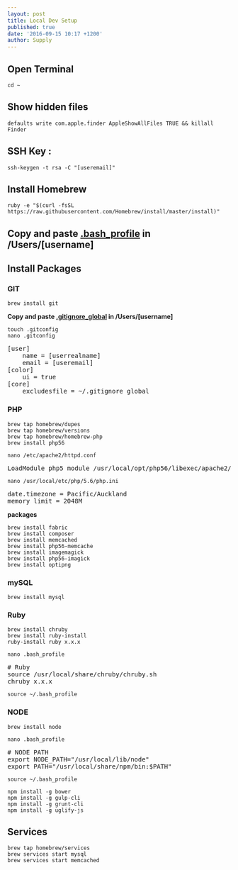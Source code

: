 ```yaml
---
layout: post
title: Local Dev Setup
published: true
date: '2016-09-15 10:17 +1200'
author: Supply
---
```

## Open Terminal
`cd ~`

## Show hidden files
`defaults write com.apple.finder AppleShowAllFiles TRUE && killall Finder`

## SSH Key : 
`ssh-keygen -t rsa -C "[useremail]"`

## Install Homebrew
`ruby -e "$(curl -fsSL https://raw.githubusercontent.com/Homebrew/install/master/install)"`<br>

## Copy and paste [.bash_profile](http://supplyltd.github.io/blog/bash-profile) in /Users/[username]

## Install Packages

### GIT
`brew install git`

**Copy and paste [.gitignore_global](http://supplyltd.github.io/blog/gitignore-global) in /Users/[username]**

`touch .gitconfig`<br>
`nano .gitconfig`

<pre>
[user]
	name = [userrealname]
	email = [useremail]
[color]
	ui = true
[core]
	excludesfile = ~/.gitignore_global
</pre>

### PHP
`brew tap homebrew/dupes`<br>
`brew tap homebrew/versions`<br>
`brew tap homebrew/homebrew-php`<br>
`brew install php56`<br>

`nano /etc/apache2/httpd.conf`

<pre>
LoadModule php5_module /usr/local/opt/php56/libexec/apache2/libphp5.so
</pre>

`nano /usr/local/etc/php/5.6/php.ini`

<pre>
date.timezone = Pacific/Auckland
memory_limit = 2048M
</pre>

**packages**

`brew install fabric`<br>
`brew install composer`<br>
`brew install memcached`<br>
`brew install php56-memcache`<br>
`brew install imagemagick`<br>
`brew install php56-imagick`<br>
`brew install optipng`

### mySQL

`brew install mysql`

### Ruby
`brew install chruby`<br>
`brew install ruby-install`<br>
`ruby-install ruby x.x.x`<br>

`nano .bash_profile`

<pre>
# Ruby
source /usr/local/share/chruby/chruby.sh
chruby x.x.x
</pre>

`source ~/.bash_profile`

### NODE
`brew install node`

`nano .bash_profile`

<pre>
# NODE PATH
export NODE_PATH="/usr/local/lib/node"
export PATH="/usr/local/share/npm/bin:$PATH"
</pre>

`source ~/.bash_profile`

`npm install -g bower`<br>
`npm install -g gulp-cli`<br>
`npm install -g grunt-cli`<br>
`npm install -g uglify-js`

## Services
`brew tap homebrew/services`<br>
`brew services start mysql`<br>
`brew services start memcached`
